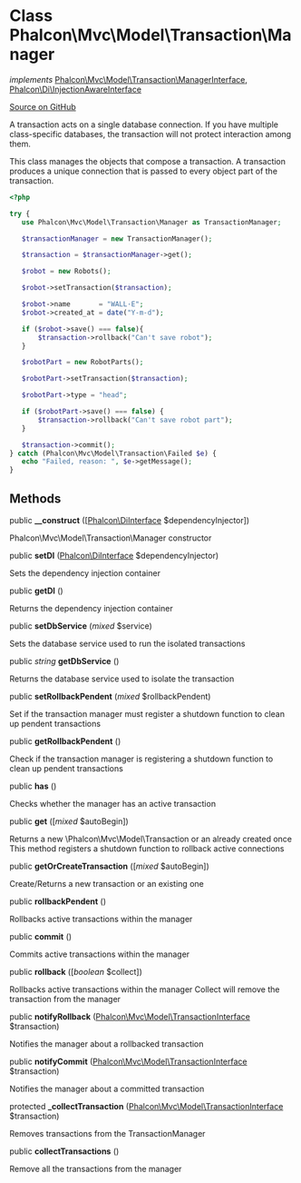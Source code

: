 # Class **Phalcon\\Mvc\\Model\\Transaction\\Manager**

*implements* [Phalcon\Mvc\Model\Transaction\ManagerInterface](/en/3.1/api/Phalcon_Mvc_Model_Transaction_ManagerInterface), [Phalcon\Di\InjectionAwareInterface](/en/3.1/api/Phalcon_Di_InjectionAwareInterface)

<a href="https://github.com/phalcon/cphalcon/blob/master/phalcon/mvc/model/transaction/manager.zep" class="btn btn-default btn-sm">Source on GitHub</a>

A transaction acts on a single database connection. If you have multiple class-specific
databases, the transaction will not protect interaction among them.

This class manages the objects that compose a transaction.
A transaction produces a unique connection that is passed to every
object part of the transaction.

```php
<?php

try {
   use Phalcon\Mvc\Model\Transaction\Manager as TransactionManager;

   $transactionManager = new TransactionManager();

   $transaction = $transactionManager->get();

   $robot = new Robots();

   $robot->setTransaction($transaction);

   $robot->name       = "WALL·E";
   $robot->created_at = date("Y-m-d");

   if ($robot->save() === false){
       $transaction->rollback("Can't save robot");
   }

   $robotPart = new RobotParts();

   $robotPart->setTransaction($transaction);

   $robotPart->type = "head";

   if ($robotPart->save() === false) {
       $transaction->rollback("Can't save robot part");
   }

   $transaction->commit();
} catch (Phalcon\Mvc\Model\Transaction\Failed $e) {
   echo "Failed, reason: ", $e->getMessage();
}

```


## Methods
public  **__construct** ([[Phalcon\DiInterface](/en/3.1/api/Phalcon_DiInterface) $dependencyInjector])

Phalcon\\Mvc\\Model\\Transaction\\Manager constructor



public  **setDI** ([Phalcon\DiInterface](/en/3.1/api/Phalcon_DiInterface) $dependencyInjector)

Sets the dependency injection container



public  **getDI** ()

Returns the dependency injection container



public  **setDbService** (*mixed* $service)

Sets the database service used to run the isolated transactions



public *string* **getDbService** ()

Returns the database service used to isolate the transaction



public  **setRollbackPendent** (*mixed* $rollbackPendent)

Set if the transaction manager must register a shutdown function to clean up pendent transactions



public  **getRollbackPendent** ()

Check if the transaction manager is registering a shutdown function to clean up pendent transactions



public  **has** ()

Checks whether the manager has an active transaction



public  **get** ([*mixed* $autoBegin])

Returns a new \\Phalcon\\Mvc\\Model\\Transaction or an already created once
This method registers a shutdown function to rollback active connections



public  **getOrCreateTransaction** ([*mixed* $autoBegin])

Create/Returns a new transaction or an existing one



public  **rollbackPendent** ()

Rollbacks active transactions within the manager



public  **commit** ()

Commits active transactions within the manager



public  **rollback** ([*boolean* $collect])

Rollbacks active transactions within the manager
Collect will remove the transaction from the manager



public  **notifyRollback** ([Phalcon\Mvc\Model\TransactionInterface](/en/3.1/api/Phalcon_Mvc_Model_TransactionInterface) $transaction)

Notifies the manager about a rollbacked transaction



public  **notifyCommit** ([Phalcon\Mvc\Model\TransactionInterface](/en/3.1/api/Phalcon_Mvc_Model_TransactionInterface) $transaction)

Notifies the manager about a committed transaction



protected  **_collectTransaction** ([Phalcon\Mvc\Model\TransactionInterface](/en/3.1/api/Phalcon_Mvc_Model_TransactionInterface) $transaction)

Removes transactions from the TransactionManager



public  **collectTransactions** ()

Remove all the transactions from the manager



